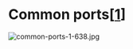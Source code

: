 # Common ports[[1]]    

![common-ports-1-638.jpg](https://www.dropbox.com/s/t5xqd8vnlqnftpd/common-ports-1-638.jpg?dl=0&raw=1)

[1]:<http://packetlife.net/media/library/23/common_ports.pdf>
